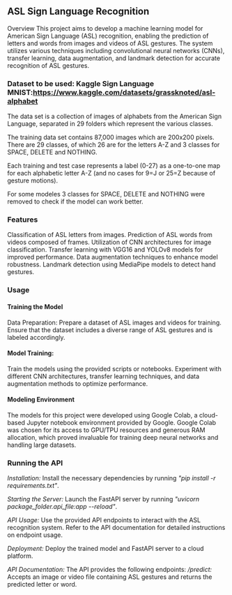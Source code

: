 
## ASL Sign Language Recognition
Overview
This project aims to develop a machine learning model for American Sign Language (ASL) recognition, enabling the prediction of letters and words from images and videos of ASL gestures. The system utilizes various techniques including convolutional neural networks (CNNs), transfer learning, data augmentation, and landmark detection for accurate recognition of ASL gestures.

### Dataset to be used: Kaggle Sign Language MNIST:https://www.kaggle.com/datasets/grassknoted/asl-alphabet
The data set is a collection of images of alphabets from the American Sign Language, separated in 29 folders which represent the various classes.

The training data set contains 87,000 images which are 200x200 pixels. There are 29 classes, of which 26 are for the letters A-Z and 3 classes for SPACE, DELETE and NOTHING.

Each training and test case represents a label (0-27) as a one-to-one map for each alphabetic letter A-Z (and no cases for 9=J or 25=Z because of gesture motions).

For some modeles 3 classes for SPACE, DELETE and NOTHING were removed to check if the model can work better.

### Features
Classification of ASL letters from images.
Prediction of ASL words from videos composed of frames.
Utilization of CNN architectures for image classification.
Transfer learning with VGG16 and YOLOv8 models for improved performance.
Data augmentation techniques to enhance model robustness.
Landmark detection using MediaPipe models to detect hand gestures.
### Usage
#### Training the Model
Data Preparation: Prepare a dataset of ASL images and videos for training. Ensure that the dataset includes a diverse range of ASL gestures and is labeled accordingly.

#### Model Training:
Train the models using the provided scripts or notebooks. Experiment with different CNN architectures, transfer learning techniques, and data augmentation methods to optimize performance.

#### Modeling Environment
The models for this project were developed using Google Colab, a cloud-based Jupyter notebook environment provided by Google. Google Colab was chosen for its access to GPU/TPU resources and generous RAM allocation, which proved invaluable for training deep neural networks and handling large datasets.

### Running the API
_Installation:_ Install the necessary dependencies by running *"pip install -r requirements.txt"*.

_Starting the Server:_ Launch the FastAPI server by running *"uvicorn package_folder.api_file:app --reload"*.

_API Usage:_ Use the provided API endpoints to interact with the ASL recognition system. Refer to the API documentation for detailed instructions on endpoint usage.

_Deployment:_ Deploy the trained model and FastAPI server to a cloud platform.

_API Documentation:_ The API provides the following endpoints:
      _/predict:_ Accepts an image or video file containing ASL gestures and returns the predicted letter or word.
